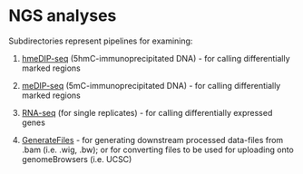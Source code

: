 NGS analyses
================

Subdirectories represent pipelines for examining:

1) [hmeDIP-seq](https://github.com/Jwong684/bioinformatics/tree/master/analyses/hmeDIP) (5hmC-immunoprecipitated DNA) - for calling differentially marked regions

2) [meDIP-seq](https://github.com/Jwong684/bioinformatics/tree/master/analyses/meDIP) (5mC-immunoprecipitated DNA) - for calling differentially marked regions

3) [RNA-seq](https://github.com/Jwong684/bioinformatics/tree/master/analyses/RNAseq) (for single replicates) - for calling differentially expressed genes

4) [GenerateFiles](https://github.com/Jwong684/bioinformatics/tree/master/analyses/GenerateFiles) - for generating downstream processed data-files from .bam (i.e. .wig, .bw); or for converting files to be used for uploading onto genomeBrowsers (i.e. UCSC)
